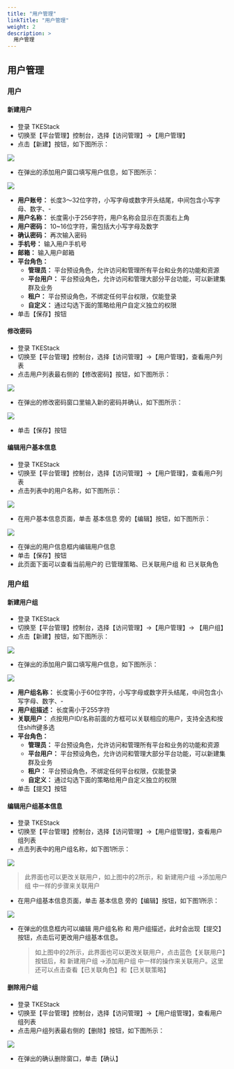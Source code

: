 ```yaml
---
title: "用户管理"
linkTitle: "用户管理"
weight: 2
description: >
  用户管理
---
```


## 用户管理

### 用户

#### 新建用户

* 登录 TKEStack
* 切换至【平台管理】控制台，选择【访问管理】-&gt;【用户管理】
* 点击【新建】按钮，如下图所示： 

![](../../../../../images/image%20%2845%29.png)

* 在弹出的添加用户窗口填写用户信息，如下图所示： 

![](../../../../../images/image%20%281%29.png)



* **用户账号：** 长度3～32位字符，小写字母或数字开头结尾，中间包含小写字母、数字、-
* **用户名称：** 长度需小于256字符，用户名称会显示在页面右上角
* **用户密码：** 10~16位字符，需包括大小写字母及数字
* **确认密码：** 再次输入密码
* **手机号：** 输入用户手机号
* **邮箱：** 输入用户邮箱
* **平台角色：**
  * **管理员：** 平台预设角色，允许访问和管理所有平台和业务的功能和资源
  * **平台用户：** 平台预设角色，允许访问和管理大部分平台功能，可以新建集群及业务
  * **租户：** 平台预设角色，不绑定任何平台权限，仅能登录
  * **自定义：** 通过勾选下面的策略给用户自定义独立的权限
* 单击【保存】按钮

#### 修改密码

* 登录 TKEStack
* 切换至【平台管理】控制台，选择【访问管理】-&gt;【用户管理】，查看用户列表
* 点击用户列表最右侧的【修改密码】按钮，如下图所示： 

![](../../../../../images/image%20%2819%29.png)

* 在弹出的修改密码窗口里输入新的密码并确认，如下图所示： 

![](../../../../../images/image%20%28101%29.png)

* 单击【保存】按钮

#### 编辑用户基本信息

* 登录 TKEStack
* 切换至【平台管理】控制台，选择【访问管理】-&gt;【用户管理】，查看用户列表
* 点击列表中的用户名称，如下图所示： 

![](../../../../../images/image%20%28103%29.png)

* 在用户基本信息页面，单击 基本信息 旁的【编辑】按钮，如下图所示： 

![](../../../../../images/image%20%28112%29.png)

* 在弹出的用户信息框内编辑用户信息
* 单击【保存】按钮
* 此页面下面可以查看当前用户的 已管理策略、已关联用户组 和 已关联角色

### 用户组

#### 新建用户组

* 登录 TKEStack
* 切换至【平台管理】控制台，选择【访问管理】-&gt;【用户管理】-&gt; 【用户组】
* 点击【新建】按钮，如下图所示： 

![](../../../../../images/image%20%2865%29.png)

* 在弹出的添加用户窗口填写用户信息，如下图所示： 

![](../../../../../images/image%20%2867%29.png)

* **用户组名称：** 长度需小于60位字符，小写字母或数字开头结尾，中间包含小写字母、数字、-
* **用户组描述：** 长度需小于255字符
* **关联用户：** 点按用户ID/名称前面的方框可以关联相应的用户，支持全选和按住shift键多选
* **平台角色：**
  * **管理员：** 平台预设角色，允许访问和管理所有平台和业务的功能和资源
  * **平台用户：** 平台预设角色，允许访问和管理大部分平台功能，可以新建集群及业务
  * **租户：** 平台预设角色，不绑定任何平台权限，仅能登录
  * **自定义：** 通过勾选下面的策略给用户自定义独立的权限
* 单击【提交】按钮

#### 编辑用户组基本信息

* 登录 TKEStack
* 切换至【平台管理】控制台，选择【访问管理】-&gt;【用户组管理】，查看用户组列表
* 点击列表中的用户组名称，如下图1所示： 

![](../../../../../images/image%20%2892%29.png)

> 此界面也可以更改关联用户，如上图中的2所示，和 新建用户组 -&gt;添加用户组 中一样的步骤来关联用户

* 在用户组基本信息页面，单击 基本信息 旁的【编辑】按钮，如下图1所示： 

![](../../../../../images/image%20%2814%29.png)

* 在弹出的信息框内可以编辑 用户组名称 和 用户组描述，此时会出现【提交】按钮，点击后可更改用户组基本信息。

  > 如上图中的2所示，此界面也可以更改关联用户，点击蓝色【关联用户】按钮后，和 新建用户组 -&gt;添加用户组 中一样的操作来关联用户。这里还可以点击查看【已关联角色】和【已关联策略】

#### 删除用户组

* 登录 TKEStack
* 切换至【平台管理】控制台，选择【访问管理】-&gt;【用户组管理】，查看用户组列表
* 点击用户组列表最右侧的【删除】按钮，如下图所示： 

![](../../../../../images/image%20%2870%29.png)

* 在弹出的确认删除窗口，单击【确认】

